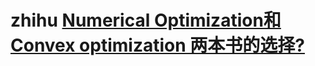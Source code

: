 # zhihu [Numerical Optimization和Convex optimization 两本书的选择?](https://www.zhihu.com/question/49689245/answer/118429422)



